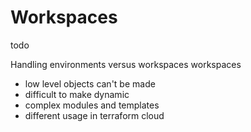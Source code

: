 # Workspaces

todo

Handling environments versus workspaces
workspaces

- low level objects can't be made
- difficult to make dynamic
- complex modules and templates
- different usage in terraform cloud